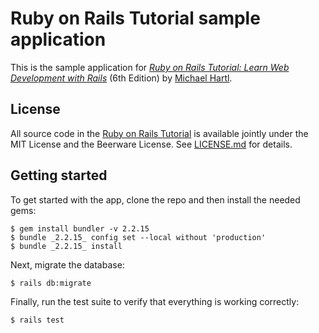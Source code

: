 # Ruby on Rails Tutorial sample application
This is the sample application for
[*Ruby on Rails Tutorial:
Learn Web Development with Rails*](https://www.railstutorial.org/)
(6th Edition)
by [Michael Hartl](https://www.michaelhartl.com/).
## License
All source code in the [Ruby on Rails Tutorial](https://www.railstutorial.org/)
is available jointly under the MIT License and the Beerware License. See
[LICENSE.md](LICENSE.md) for details.
## Getting started
To get started with the app, clone the repo and then install the needed gems:
```
$ gem install bundler -v 2.2.15
$ bundle _2.2.15_ config set --local without 'production'
$ bundle _2.2.15_ install
```
Next, migrate the database:
```
$ rails db:migrate
```
Finally, run the test suite to verify that everything is working correctly:
```
$ rails test
```
